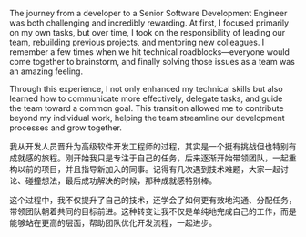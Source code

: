 The journey from a developer to a Senior Software Development Engineer was both challenging and incredibly rewarding. At first, I focused primarily on my own tasks, but over time, I took on the responsibility of leading our team, rebuilding previous projects, and mentoring new colleagues. I remember a few times when we hit technical roadblocks—everyone would come together to brainstorm, and finally solving those issues as a team was an amazing feeling.

Through this experience, I not only enhanced my technical skills but also learned how to communicate more effectively, delegate tasks, and guide the team toward a common goal. This transition allowed me to contribute beyond my individual work, helping the team streamline our development processes and grow together.

我从开发人员晋升为高级软件开发工程师的过程，其实是一个挺有挑战但也特别有成就感的旅程。刚开始我只是专注于自己的任务，后来逐渐开始带领团队，一起重构以前的项目，并且指导新加入的同事。记得有几次遇到技术难题，大家一起讨论、碰撞想法，最后成功解决的时候，那种成就感特别棒。

这个过程中，我不仅提升了自己的技术，还学会了如何更有效地沟通、分配任务，带领团队朝着共同的目标前进。这种转变让我不仅是单纯地完成自己的工作，而是能够站在更高的层面，帮助团队优化开发流程，一起进步。